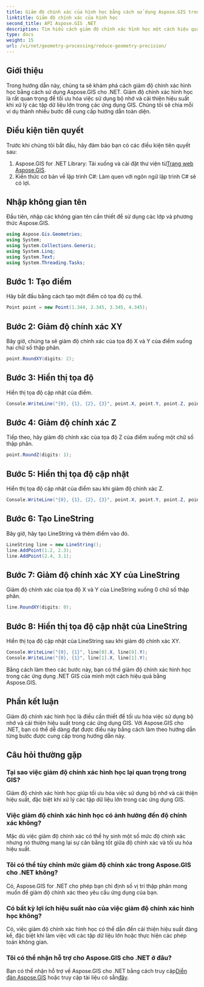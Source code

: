 ```yaml
---
title: Giảm độ chính xác của hình học bằng cách sử dụng Aspose.GIS trong .NET
linktitle: Giảm độ chính xác của hình học
second_title: API Aspose.GIS .NET
description: Tìm hiểu cách giảm độ chính xác hình học một cách hiệu quả trong các ứng dụng .NET GIS bằng Aspose.GIS để cải thiện hiệu suất và tối ưu hóa bộ nhớ.
type: docs
weight: 15
url: /vi/net/geometry-processing/reduce-geometry-precision/
---
```

## Giới thiệu
Trong hướng dẫn này, chúng ta sẽ khám phá cách giảm độ chính xác hình học bằng cách sử dụng Aspose.GIS cho .NET. Giảm độ chính xác hình học là rất quan trọng để tối ưu hóa việc sử dụng bộ nhớ và cải thiện hiệu suất khi xử lý các tập dữ liệu lớn trong các ứng dụng GIS. Chúng tôi sẽ chia mỗi ví dụ thành nhiều bước để cung cấp hướng dẫn toàn diện.
## Điều kiện tiên quyết
Trước khi chúng tôi bắt đầu, hãy đảm bảo bạn có các điều kiện tiên quyết sau:
1.  Aspose.GIS for .NET Library: Tải xuống và cài đặt thư viện từ[Trang web Aspose.GIS](https://releases.aspose.com/gis/net/).
2. Kiến thức cơ bản về lập trình C#: Làm quen với ngôn ngữ lập trình C# sẽ có lợi.
## Nhập không gian tên
Đầu tiên, nhập các không gian tên cần thiết để sử dụng các lớp và phương thức Aspose.GIS.
```csharp
using Aspose.Gis.Geometries;
using System;
using System.Collections.Generic;
using System.Linq;
using System.Text;
using System.Threading.Tasks;
```

## Bước 1: Tạo điểm
Hãy bắt đầu bằng cách tạo một điểm có tọa độ cụ thể.
```csharp
Point point = new Point(1.344, 2.345, 3.345, 4.345);
```
## Bước 2: Giảm độ chính xác XY
Bây giờ, chúng ta sẽ giảm độ chính xác của tọa độ X và Y của điểm xuống hai chữ số thập phân.
```csharp
point.RoundXY(digits: 2);
```
## Bước 3: Hiển thị tọa độ
Hiển thị tọa độ cập nhật của điểm.
```csharp
Console.WriteLine("{0}, {1}, {2}, {3}", point.X, point.Y, point.Z, point.M);
```
## Bước 4: Giảm độ chính xác Z
Tiếp theo, hãy giảm độ chính xác của tọa độ Z của điểm xuống một chữ số thập phân.
```csharp
point.RoundZ(digits: 1);
```
## Bước 5: Hiển thị tọa độ cập nhật
Hiển thị tọa độ cập nhật của điểm sau khi giảm độ chính xác Z.
```csharp
Console.WriteLine("{0}, {1}, {2}, {3}", point.X, point.Y, point.Z, point.M);
```
## Bước 6: Tạo LineString
Bây giờ, hãy tạo LineString và thêm điểm vào đó.
```csharp
LineString line = new LineString();
line.AddPoint(1.2, 2.3);
line.AddPoint(2.4, 3.1);
```
## Bước 7: Giảm độ chính xác XY của LineString
Giảm độ chính xác của tọa độ X và Y của LineString xuống 0 chữ số thập phân.
```csharp
line.RoundXY(digits: 0);
```
## Bước 8: Hiển thị tọa độ cập nhật của LineString
Hiển thị tọa độ cập nhật của LineString sau khi giảm độ chính xác XY.
```csharp
Console.WriteLine("{0}, {1}", line[0].X, line[0].Y);
Console.WriteLine("{0}, {1}", line[1].X, line[1].Y);
```
Bằng cách làm theo các bước này, bạn có thể giảm độ chính xác hình học trong các ứng dụng .NET GIS của mình một cách hiệu quả bằng Aspose.GIS.
## Phần kết luận
Giảm độ chính xác hình học là điều cần thiết để tối ưu hóa việc sử dụng bộ nhớ và cải thiện hiệu suất trong các ứng dụng GIS. Với Aspose.GIS cho .NET, bạn có thể dễ dàng đạt được điều này bằng cách làm theo hướng dẫn từng bước được cung cấp trong hướng dẫn này.
## Câu hỏi thường gặp
### Tại sao việc giảm độ chính xác hình học lại quan trọng trong GIS?
Giảm độ chính xác hình học giúp tối ưu hóa việc sử dụng bộ nhớ và cải thiện hiệu suất, đặc biệt khi xử lý các tập dữ liệu lớn trong các ứng dụng GIS.
### Việc giảm độ chính xác hình học có ảnh hưởng đến độ chính xác không?
Mặc dù việc giảm độ chính xác có thể hy sinh một số mức độ chính xác nhưng nó thường mang lại sự cân bằng tốt giữa độ chính xác và tối ưu hóa hiệu suất.
### Tôi có thể tùy chỉnh mức giảm độ chính xác trong Aspose.GIS cho .NET không?
Có, Aspose.GIS for .NET cho phép bạn chỉ định số vị trí thập phân mong muốn để giảm độ chính xác theo yêu cầu ứng dụng của bạn.
### Có bất kỳ lợi ích hiệu suất nào của việc giảm độ chính xác hình học không?
Có, việc giảm độ chính xác hình học có thể dẫn đến cải thiện hiệu suất đáng kể, đặc biệt khi làm việc với các tập dữ liệu lớn hoặc thực hiện các phép toán không gian.
### Tôi có thể nhận hỗ trợ cho Aspose.GIS cho .NET ở đâu?
 Bạn có thể nhận hỗ trợ về Aspose.GIS cho .NET bằng cách truy cập[Diễn đàn Aspose.GIS](https://forum.aspose.com/c/gis/33) hoặc truy cập tài liệu có sẵn[đây](https://reference.aspose.com/gis/net/).